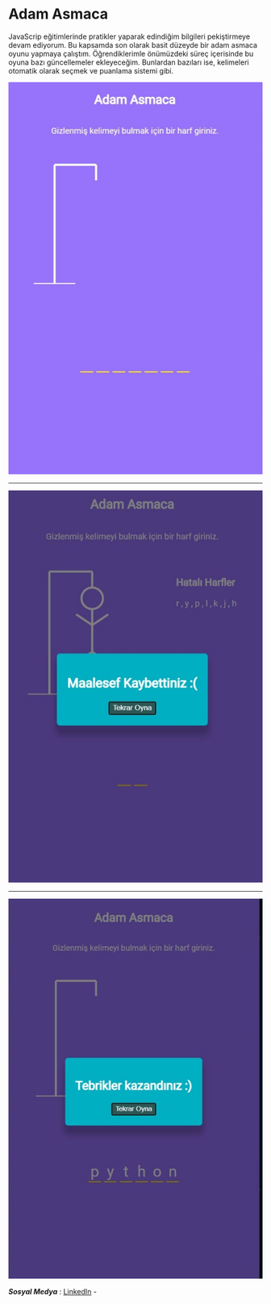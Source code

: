 # Adam Asmaca

JavaScrip eğitimlerinde pratikler yaparak edindiğim bilgileri pekiştirmeye devam ediyorum. Bu kapsamda son olarak basit düzeyde bir adam asmaca oyunu yapmaya çalıştım.
Öğrendiklerimle önümüzdeki süreç içerisinde bu oyuna bazı güncellemeler ekleyeceğim.
Bunlardan bazıları ise, kelimeleri otomatik olarak seçmek ve puanlama sistemi gibi.

![Game1](/images/game1.png)
___

![Game2](/images/game2.png)
___

![Game3](/images/game3.png)

**_Sosyal Medya_** : [LinkedIn](https://www.linkedin.com/in/omerkr/) - 
